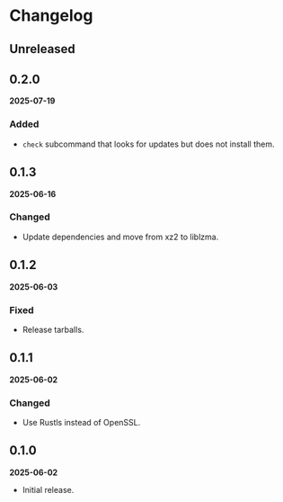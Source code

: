 # Changelog

## Unreleased


## 0.2.0

**2025-07-19**

### Added

- `check` subcommand that looks for updates but does not install them.


## 0.1.3

**2025-06-16**

### Changed

- Update dependencies and move from xz2 to liblzma.


## 0.1.2

**2025-06-03**

### Fixed

- Release tarballs.


## 0.1.1

**2025-06-02**

### Changed

- Use Rustls instead of OpenSSL.


## 0.1.0

**2025-06-02**

- Initial release.
